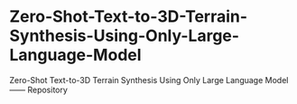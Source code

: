 # Zero-Shot-Text-to-3D-Terrain-Synthesis-Using-Only-Large-Language-Model
Zero-Shot Text-to-3D Terrain Synthesis Using Only Large Language Model —— Repository

